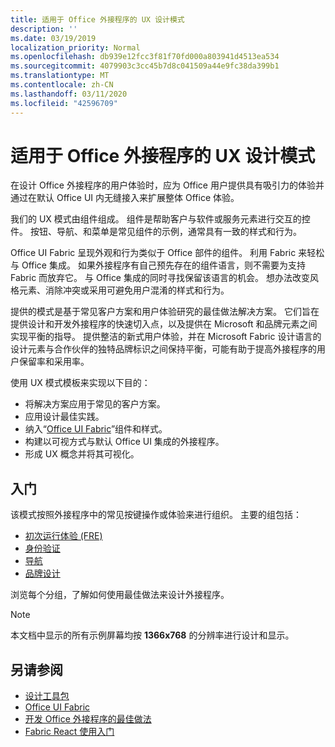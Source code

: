 ```yaml
---
title: 适用于 Office 外接程序的 UX 设计模式
description: ''
ms.date: 03/19/2019
localization_priority: Normal
ms.openlocfilehash: db939e12fcc3f81f70fd000a803941d4513ea534
ms.sourcegitcommit: 4079903c3cc45b7d8c041509a44e9fc38da399b1
ms.translationtype: MT
ms.contentlocale: zh-CN
ms.lasthandoff: 03/11/2020
ms.locfileid: "42596709"
---
```

# <a name="ux-design-patterns-for-office-add-ins"></a>适用于 Office 外接程序的 UX 设计模式

在设计 Office 外接程序的用户体验时，应为 Office 用户提供具有吸引力的体验并通过在默认 Office UI 内无缝接入来扩展整体 Office 体验。  

我们的 UX 模式由组件组成。 组件是帮助客户与软件或服务元素进行交互的控件。 按钮、导航、和菜单是常见组件的示例，通常具有一致的样式和行为。

Office UI Fabric 呈现外观和行为类似于 Office 部件的组件。 利用 Fabric 来轻松与 Office 集成。 如果外接程序有自己预先存在的组件语言，则不需要为支持 Fabric 而放弃它。 与 Office 集成的同时寻找保留该语言的机会。 想办法改变风格元素、消除冲突或采用可避免用户混淆的样式和行为。

提供的模式是基于常见客户方案和用户体验研究的最佳做法解决方案。 它们旨在提供设计和开发外接程序的快速切入点，以及提供在 Microsoft 和品牌元素之间实现平衡的指导。 提供整洁的新式用户体验，并在 Microsoft Fabric 设计语言的设计元素与合作伙伴的独特品牌标识之间保持平衡，可能有助于提高外接程序的用户保留率和采用率。

使用 UX 模式模板来实现以下目的：

* 将解决方案应用于常见的客户方案。
* 应用设计最佳实践。
* 纳入“[Office UI Fabric](https://developer.microsoft.com/fabric#/get-started)”组件和样式。
* 构建以可视方式与默认 Office UI 集成的外接程序。
* 形成 UX 概念并将其可视化。

## <a name="getting-started"></a>入门

该模式按照外接程序中的常见按键操作或体验来进行组织。 主要的组包括：

* [初次运行体验 (FRE)](../design/first-run-experience-patterns.md)
* [身份验证](../design/authentication-patterns.md)
* [导航](../design/navigation-patterns.md)
* [品牌设计](../design/branding-patterns.md)

浏览每个分组，了解如何使用最佳做法来设计外接程序。

> [!NOTE]
> 本文档中显示的所有示例屏幕均按 **1366x768** 的分辨率进行设计和显示。

## <a name="see-also"></a>另请参阅

* [设计工具包](design-toolkits.md)
* [Office UI Fabric](https://developer.microsoft.com/fabric)
* [开发 Office 外接程序的最佳做法](../concepts/add-in-development-best-practices.md)
* [Fabric React 使用入门](../design/using-office-ui-fabric-react.md)
